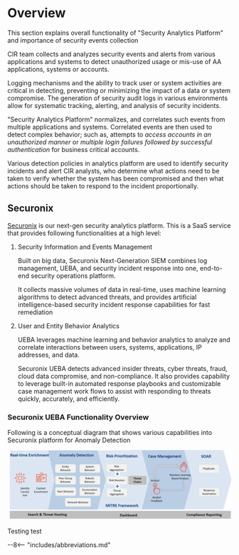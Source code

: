 # Overview

This section explains overall functionality of "Security Analytics Platform" and importance of security events collection  

CIR team collects and analyzes security events and alerts from various applications and systems to detect unauthorized usage or mis-use of AA applications, systems or accounts.  

Logging mechanisms and the ability to track user or system activities are critical in detecting, preventing or minimizing the impact of a data or system compromise. The generation of security audit logs in various environments allow for systematic tracking, alerting, and analysis of security incidents.  

"Security Analytics Platform" normalizes, and correlates such events from multiple applications and systems. Correlated events are then used to detect complex behavior; such as, attempts to *access accounts in an unauthorized manner* or *multiple login failures followed by successful authentication* for business critical accounts.  

Various detection policies in analytics platform are used to identify security incidents and alert CIR analysts, who determine what actions need to be taken to verify whether the system has been compromised and then what actions should be taken to respond to the incident proportionally.

## Securonix

[Securonix](https://www.securonix.com/) is our next-gen security analytics platform. This is a SaaS service that provides following functionalities at a high level:

1. Security Information and Events Management

    Built on big data, Securonix Next-Generation SIEM combines log management, UEBA, and security incident response into one, end-to-end security operations platform.

    It collects massive volumes of data in real-time, uses machine learning algorithms to detect advanced threats, and provides artificial intelligence-based security incident response capabilities for fast remediation

2. User and Entity Behavior Analytics

    UEBA leverages machine learning and behavior analytics to analyze and correlate interactions between users, systems, applications, IP addresses, and data.

    Securonix UEBA detects advanced insider threats, cyber threats, fraud, cloud data compromise, and non-compliance. It also provides capability to leverage built-in automated response playbooks and customizable case management work flows to assist with responding to threats quickly, accurately, and efficiently.

### Securonix UEBA Functionality Overview

Following is a conceptual diagram that shows various capabilities into Securonix platform for Anomaly Detection  

![UEBA](../img/cire-sa-overview-sx-ueba.png)

Testing
test

--8<-- "includes/abbreviations.md"
